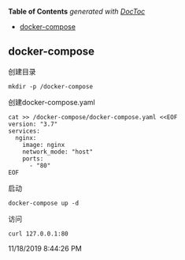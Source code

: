 <!-- START doctoc generated TOC please keep comment here to allow auto update -->
<!-- DON'T EDIT THIS SECTION, INSTEAD RE-RUN doctoc TO UPDATE -->
**Table of Contents**  *generated with [DocToc](https://github.com/thlorenz/doctoc)*

- [docker-compose](#docker-compose)

<!-- END doctoc generated TOC please keep comment here to allow auto update -->

## docker-compose

创建目录

	mkdir -p /docker-compose

创建docker-compose.yaml

	cat >> /docker-compose/docker-compose.yaml <<EOF
	version: "3.7"
	services:
	  nginx:
	    image: nginx
	    network_mode: "host"
	    ports:
	      - "80"
	EOF

启动

	docker-compose up -d

访问

	curl 127.0.0.1:80

11/18/2019 8:44:26 PM 
